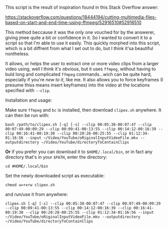 This script is the result of inspiration found in this Stack Overflow answer:

https://stackoverflow.com/questions/18444194/cutting-multimedia-files-based-on-start-and-end-time-using-ffmpeg/52916510#52916510

This method beccause it was the only one vouched for by the answerer, giving jmee quite a bit or confidence in it. So I wanted to convert it to a script so that I'm able to use it easily. This quickly morphed into this script, which is a bit diffrent from what I set out to do, but I think it'sa beautiful nontheless.

It allows, or helps the user to extract one or more video clips from a larger video using, well I think it's obvious, but it uses `ffmpeg`, without having to buld long and complicated `ffmpeg` commands...wich can be quite hard, especially if you're _new to it_, like me. It also allows you to force keyframes (I presume thiss means insert keyframes) into the video at the locations specified with `--clip`.

Installation and usage:

Make sure `ffmpeg` and `bc` is installed, then download `clipex.sh` anywhere. It can then be run with:

```
bash /path/to/clipex.sh [-q] [-s] --clip 00:05:38-00:07:47 --clip 00:07:49-00:09:29 --clip 00:09:41-00:13:55 --clip 00:14:12-00:16:39 --clip 00:16:41-00:19:30 --clip 00:20:28-00:25:55 --clip 01:12:34-01:16:56 --input ~/Video/YouTube/oRiginalInputVideoFile.mkv --outputdirectory ~/Video/YouTube/directoryToContainClips
```

**Or** if you prefer you can download it to `$HOME/.local/bin`, or in fact any directory that's in your `$PATH`, enter the directory:

```
cd #HOME/.local/bin
```

Set the newly downloaded script as executable:

```
chmod u=+xrw clipex.sh
```

and run/use it from anywhere:

```
clipex.sh [-q] [-s] --clip 00:05:38-00:07:47 --clip 00:07:49-00:09:29 --clip 00:09:41-00:13:55 --clip 00:14:12-00:16:39 --clip 00:16:41-00:19:30 --clip 00:20:28-00:25:55 --clip 01:12:34-01:16:56 --input ~/Video/YouTube/oRiginalInputVideoFile.mkv --outputdirectory ~/Video/YouTube/directoryToContainClips
```